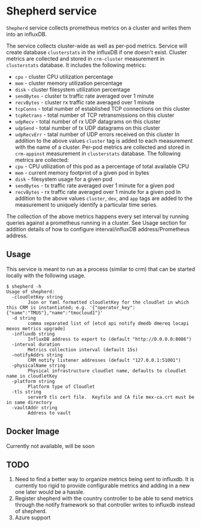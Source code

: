 # Shepherd service 

`Shepherd` service collects prometheus metrics on a cluster and writes them into an influxDB.

The service collects cluster-wide as well as per-pod metrics. Service will create database `clusterstats` in the influxDB if one doesn't exist.
Cluster metrics are collected and stored in `crm-cluster` measurement in `clusterstats` database. It includes the following metrics:
   - `cpu` - cluster CPU utilization percentage
   - `mem` - cluster memory utilization percentage
   - `disk` - cluster filesystem utilization percentage
   - `sendBytes` - cluster tx traffic rate averaged over 1 minute
   - `recvBytes` - cluster rx traffic rate averaged over 1 minute
   - `tcpConns` - total number of established TCP connections on this cluster
   - `tcpRetrans` - total number of TCP retransmissions on this cluster
   - `udpRecv` - total number of rx UDP datagrams on this cluster
   - `udpSend` - total number of tx UDP datagrams on this cluster
   - `udpRecvErr` - tatal number of UDP errors received on this cluster
In addition to the above values `cluster` tag is added to each measurement with the name of a cluster.
Per-pod metrics are collected and stored in `crm-appinst` measurement in `clusterstats` database. The following metrics are collected:
   - `cpu` - CPU utilization of this pod as a percentage of total available CPU
   - `mem` - current memory footprint of a given pod in bytes
   - `disk` - filesystem usage for a given pod
   - `sendBytes` - tx traffic rate averaged over 1 minute for a given pod
   - `recvBytes` - rx traffic rate averaged over 1 minute for a given pod
In addition to the above values `cluster`, `dev`, and `app` tags are added to the measurement to uniquely identify a particular time series.

The collection of the above metrics happens every set interval by running queries against a prometheus running in a cluster. See Usage section for addition details of how to configure interval/influxDB address/Prometheus address.

## Usage

This service is meant to run as a process (similar to crm) that can be started locally with the following usage.

```
$ shepherd -h
Usage of shepherd:
  -cloudletKey string
    	Json or Yaml formatted cloudletKey for the cloudlet in which this CRM is instantiated; e.g. '{"operator_key":{"name":"TMUS"},"name":"tmocloud1"}'
  -d string
    	comma separated list of [etcd api notify dmedb dmereq locapi mexos metrics upgrade]
  -influxdb string
    	InfluxDB address to export to (default "http://0.0.0.0:8086")
  -interval duration
    	Metrics collection interval (default 15s)
  -notifyAddrs string
    	CRM notify listener addresses (default "127.0.0.1:51001")
  -physicalName string
    	Physical infrastructure cloudlet name, defaults to cloudlet name in cloudletKey
  -platform string
    	Platform type of Cloudlet
  -tls string
    	server9 tls cert file.  Keyfile and CA file mex-ca.crt must be in same directory
  -vaultAddr string
    	Address to vault
```

## Docker Image

Currently not available, will be soon


## TODO

1. Need to find a better way to organize metrics being sent to influxdb. It is currently too rigid to provide configurable
metrics and adding in a new one later would be a hassle.
2. Register shepherd with the country controller to be able to send metrics through the notify framework so that controller writes to influxdb instead of shepherd.
3. Azure support
